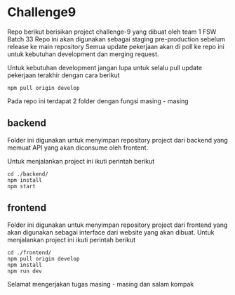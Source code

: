 # Challenge9

Repo berikut berisikan project challenge-9 yang dibuat oleh team 1 FSW Batch 33
Repo ini akan digunakan sebagai staging pre-production sebelum release ke main repository
Semua update pekerjaan akan di poll ke repo ini untuk kebutuhan development dan merging request.

Untuk kebutuhan development jangan lupa untuk selalu pull update pekerjaan terakhir dengan cara berikut

```
npm pull origin develop
```

Pada repo ini terdapat 2 folder dengan fungsi masing - masing

## backend

Folder ini digunakan untuk menyimpan repository project dari backend yang memuat API yang akan diconsume oleh frontent.

Untuk menjalankan project ini ikuti perintah berikut

```
cd ./backend/
npm install
npm start
```

## frontend

Folder ini digunakan untuk menyimpan repository project dari frontend yang akan digunakan sebagai interface dari website yang akan dibuat.
Untuk menjalankan project ini ikuti perintah berikut

```
cd ./frontend/
npm pull origin develop
npm install
npm run dev
```

Selamat mengerjakan tugas masing - masing dan salam kompak
